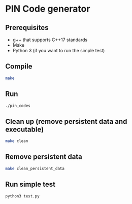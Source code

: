 # PIN Code generator

## Prerequisites
- g++ that supports C++17 standards
- Make
- Python 3 (if you want to run the simple test)

## Compile
```bash
make
```
## Run
```bash
./pin_codes
```

## Clean up (remove persistent data and executable)
```bash
make clean
```

## Remove persistent data
```bash
make clean_persistent_data
```

## Run simple test
```bash
python3 test.py
```
